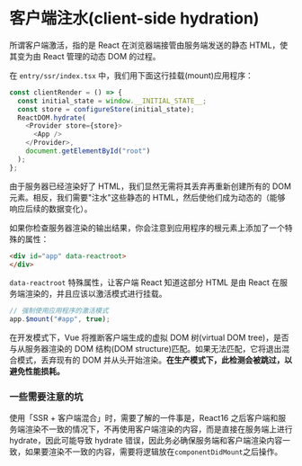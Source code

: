 # 客户端注水(client-side hydration)

所谓客户端激活，指的是 React 在浏览器端接管由服务端发送的静态 HTML，使其变为由 React 管理的动态 DOM 的过程。

在 `entry/ssr/index.tsx` 中，我们用下面这行挂载(mount)应用程序：

```js
const clientRender = () => {
  const initial_state = window.__INITIAL_STATE__;
  const store = configureStore(initial_state);
  ReactDOM.hydrate(
    <Provider store={store}>
      <App />
    </Provider>,
    document.getElementById("root")
  );
};
```

由于服务器已经渲染好了 HTML，我们显然无需将其丢弃再重新创建所有的 DOM 元素。相反，我们需要"注水"这些静态的 HTML，然后使他们成为动态的（能够响应后续的数据变化）。

如果你检查服务器渲染的输出结果，你会注意到应用程序的根元素上添加了一个特殊的属性：

```html
<div id="app" data-reactroot>
</div>
```

`data-reactroot` 特殊属性，让客户端 React 知道这部分 HTML 是由 React 在服务端渲染的，并且应该以激活模式进行挂载。

```js
// 强制使用应用程序的激活模式
app.$mount("#app", true);
```

在开发模式下，Vue 将推断客户端生成的虚拟 DOM 树(virtual DOM tree)，是否与从服务器渲染的 DOM 结构(DOM structure)匹配。如果无法匹配，它将退出混合模式，丢弃现有的 DOM 并从头开始渲染。**在生产模式下，此检测会被跳过，以避免性能损耗。**

### 一些需要注意的坑

使用「SSR + 客户端混合」时，需要了解的一件事是，React16 之后客户端和服务端渲染不一致的情况下，不再使用客户端渲染的内容，而是直接在服务端上进行 hydrate，因此可能导致 hydrate 错误，因此务必确保服务端和客户端渲染内容一致，如果要渲染不一致的内容，需要将逻辑放在`componentDidMount`之后操作。
